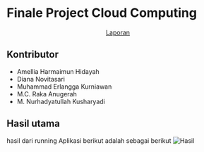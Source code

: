 # Finale Project Cloud Computing
<div align="center">
    <a href="https://docs.google.com/document/d/1-E_JjysibYCLHvg31IF_ZUP5xFzLmM0nlyJYOrQ7xWY/edit?tab=t.0">Laporan</a>
</div>

## Kontributor
- Amellia Harmaimun Hidayah
- Diana Novitasari
- Muhammad Erlangga Kurniawan
- M.C. Raka Anugerah
- M. Nurhadyatullah Kusharyadi


## Hasil utama
hasil dari running Aplikasi berikut adalah sebagai berikut
![Hasil](out/pic1.png)


